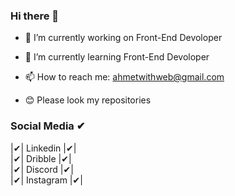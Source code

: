 ### Hi there 👋


- 🔭 I’m currently working on Front-End Devoloper
- 🌱 I’m currently learning Front-End Devoloper
- 📫 How to reach me: ahmetwithweb@gmail.com


- 😊 Please look my repositories

### Social Media ✔
  |✔|  Linkedin  |✔|<br />
  |✔|  Dribble   |✔|<br />
  |✔|  Discord   |✔|<br />
  |✔|  Instagram |✔| <br /> 
  
  
